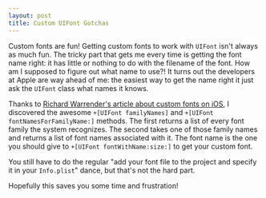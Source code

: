 ```yaml
---
layout: post
title: Custom UIFont Gotchas
---
```


Custom fonts are fun! Getting custom fonts to work with `UIFont` isn't always as much fun.
The tricky part that gets me every time is getting the font name right: it has little or
nothing to do with the filename of the font. How am I supposed to figure out what name to use?!
It turns out the developers at Apple are way ahead of me: the easiest way to get the 
name right it just ask the `UIFont` class what names it knows.

Thanks to [Richard Warrender's article about custom fonts on iOS][richard], I discovered the
awesome `+[UIFont familyNames]` and `+[UIFont fontNamesForFamilyName:]` methods. The first
returns a list of every font family the system recognizes. The second takes one of those family
names and returns a list of font names associated with it. The font name is the one you should
give to `+[UIFont fontWithName:size:]` to get your custom font.

You still have to do the regular "add your font file to the project and specify it in your
`Info.plist`" dance, but that's not the hard part.

Hopefully this saves you some time and frustration!


[richard]: http://richardwarrender.com/2010/08/custom-fonts-on-ipad-and-iphone/